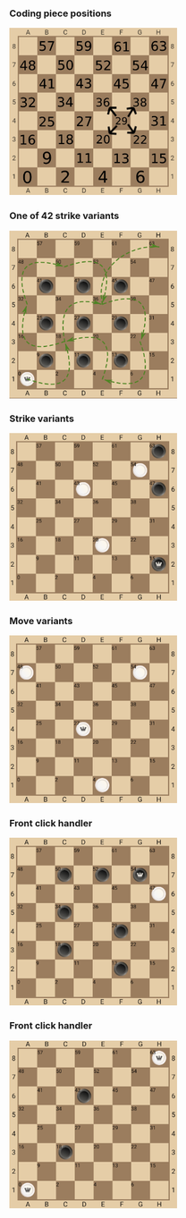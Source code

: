 ### Coding piece positions ###
<img height="300" src="./img/1.png" width="300"/>

### One of 42 strike variants ###
<img height="300" src="https://raw.githubusercontent.com/ClassicDP/checkers_core/master/img/2.png" width="300"/>

### Strike variants ###
<img height="300" src="https://raw.githubusercontent.com/ClassicDP/checkers_core/master/img/3.png" width="300"/>

### Move variants ###

<img height="300" src="https://raw.githubusercontent.com/ClassicDP/checkers_core/master/img/4.png" width="300"/>

### Front click handler ###

<img height="300" src="https://raw.githubusercontent.com/ClassicDP/checkers_core/master/img/5.png" width="300"/>

### Front click handler ###

<img height="300" src="https://raw.githubusercontent.com/ClassicDP/checkers_core/master/img/6.png" width="300"/>
